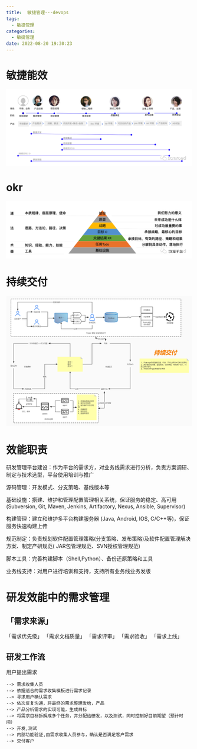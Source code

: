 ```yaml
---
title:  敏捷管理---devops
tags:
  - 敏捷管理
categories:
  - 敏捷管理 
date: 2022-08-20 19:30:23
---
```


# 敏捷能效
![image-640](/source/images/devops/640.png)

# okr
![image-642](/source/images/devops/642.png)

# 持续交付
![持续交付](/source/images/devops/持续交付.jpg)

# 效能职责

研发管理平台建设：作为平台的需求方，对业务线需求进行分析，负责方案调研、制定与技术选型，平台使用培训与推广

源码管理：开发模式、分支策略、基线版本等

基础设施：搭建、维护和管理配置管理相关系统，保证服务的稳定、高可用(Subversion, Git, Maven, Jenkins, Artifactory, Nexus, Ansible, Supervisor)

构建管理：建立和维护多平台构建服务器 (Java, Android, IOS, C/C++等)，保证服务快速构建上传

规范制定：负责规划软件配置管理策略(分支策略、发布策略)及软件配置管理解决方案、制定产研规范( JAR包管理规范、SVN授权管理规范)

脚本工具：完善构建脚本（Shell,Python）、备份还原策略和工具

业务线支持：对用户进行培训和支持，支持所有业务线业务发版


    
# 研发效能中的需求管理

## 「需求来源」
「需求优先级」
「需求文档质量」
「需求评审」
「需求验收」
「需求上线」

## 研发工作流
用户提出需求 
```
--> 需求收集人员 
--> 依据适合的需求收集模板进行需求记录
--> 寻求用户确认需求
--> 依次反复沟通，将最终的需求整理发给，产品
--> 产品分析需求的实现可能，生成目标
--> 将需求目标拆解成多个任务，并分配给研发，以及测试，同时控制好目前期望（预计时间）
--> 开发,测试
--> 内部功能验证,由需求收集人员参与，确认是否满足客户需求
--> 交付客户
```